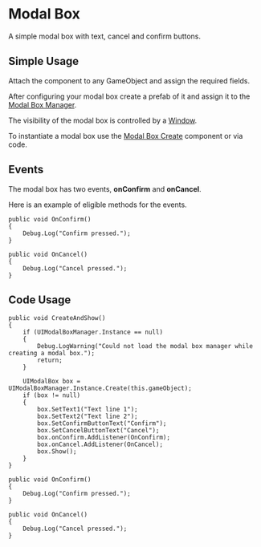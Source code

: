 # Modal Box
A simple modal box with text, cancel and confirm buttons.

## Simple Usage
Attach the component to any GameObject and assign the required fields.

After configuring your modal box create a prefab of it and assign it to the [Modal Box Manager](modal_box_manager.md).

The visibility of the modal box is controlled by a [Window](windows/window.md).

To instantiate a modal box use the [Modal Box Create](modal_box_create.md) component or via code.

## Events
The modal box has two events, **onConfirm** and **onCancel**.

Here is an example of eligible methods for the events.

```
public void OnConfirm()
{
    Debug.Log("Confirm pressed.");
}

public void OnCancel()
{
    Debug.Log("Cancel pressed.");
}
```

## Code Usage

```
public void CreateAndShow()
{
    if (UIModalBoxManager.Instance == null)
    {
        Debug.LogWarning("Could not load the modal box manager while creating a modal box.");
        return;
    }

    UIModalBox box = UIModalBoxManager.Instance.Create(this.gameObject);
    if (box != null)
    {
        box.SetText1("Text line 1");
        box.SetText2("Text line 2");
        box.SetConfirmButtonText("Confirm");
        box.SetCancelButtonText("Cancel");
        box.onConfirm.AddListener(OnConfirm);
        box.onCancel.AddListener(OnCancel);
        box.Show();
    }
}

public void OnConfirm()
{
    Debug.Log("Confirm pressed.");
}

public void OnCancel()
{
    Debug.Log("Cancel pressed.");
}
```
